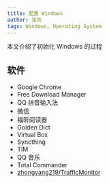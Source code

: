 ```yaml
---
title: 配置 Windows
author: 张凯
tags: Windows, Operating System
---
```


本文介绍了初始化 Windows 的过程

<!--more-->

## 软件

- Google Chrome
- Free Download Manager
- QQ 拼音输入法
- 微信
- 福昕阅读器
- Golden Dict
- Virtual Box
- Syncthing
- TIM
- QQ 音乐
- Total Commander
- [zhongyang219/TrafficMonitor](https://github.com/zhongyang219/TrafficMonitor)
